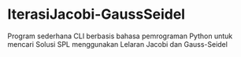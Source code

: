 # IterasiJacobi-GaussSeidel
Program sederhana CLI berbasis bahasa pemrograman Python untuk mencari Solusi SPL menggunakan Lelaran Jacobi dan Gauss-Seidel
